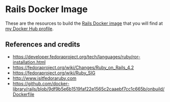 Rails Docker Image
==================

These are the resources to build the [Rails Docker image] that you will find at
[my Docker Hub profile].


References and credits
----------------------
- https://developer.fedoraproject.org/tech/languages/ruby/ror-installation.html
- https://fedoraproject.org/wiki/Changes/Ruby_on_Rails_4.2
- https://fedoraproject.org/wiki/Ruby_SIG
- http://www.isitfedoraruby.com
- https://github.com/docker-library/rails/blob/9df9b5e6b1519faf22e1565c2caaebf7cc1c665b/onbuild/Dockerfile



[Rails Docker image]: https://hub.docker.com/r/fredym/rails/
[my Docker Hub profile]: https://hub.docker.com/u/fredym/
